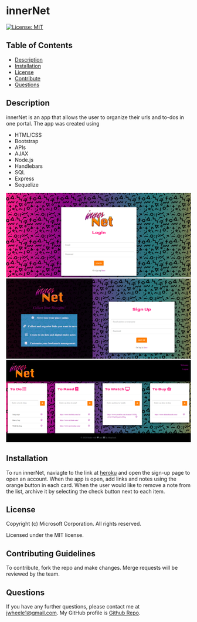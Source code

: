 # innerNet
  [![License: MIT](https://img.shields.io/badge/License-MIT-yellow.svg)](https://opensource.org/licenses/MIT)
  ## Table of Contents
  * [Description](#Description)
  * [Installation](#Installation)
  * [License](#License)
  * [Contribute](#Contribute)
  * [Questions](#Questions)
  ## Description
  innerNet is an app that allows the user to organize their urls and to-dos in one portal. The app was created using 
  * HTML/CSS
  * Bootstrap
  * APIs
  * AJAX
  * Node.js
  * Handlebars
  * SQL
  * Express
  * Sequelize

  ![Web page](/public/img/Log-In.png)
  ![Web page](/public/img/Sign-Up.png)
  ![Web page](/public/img/Page.png)
  ## Installation
  To run innerNet, naviagte to the link at [heroku](https://innernet.herokuapp.com/login) and open the sign-up page to open an account. When the app is open, add links and notes using the orange button in each card. When the user would like to remove a note from the list, archive it by selecting the check button next to each item.
  ## License
  Copyright (c) Microsoft Corporation. All rights reserved.
  
  Licensed under the MIT license.
  ## Contributing Guidelines
  To contribute, fork the repo and make changes. Merge requests will be reviewed by the team.
  ## Questions
  If you have any further questions, please contact me at jwheele1@gmail.com.
  My GitHub profile is [Github Repo](https://github.com/ddunkle/innerNet).
